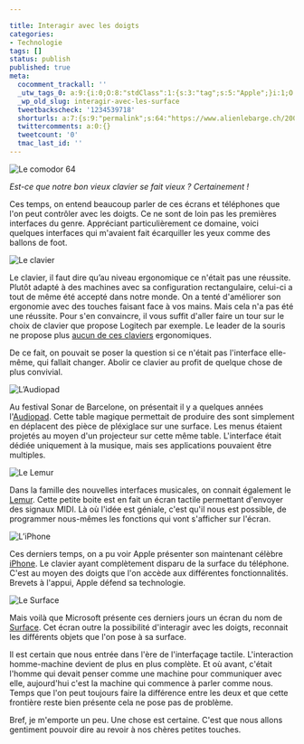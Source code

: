 ```yaml
---

title: Interagir avec les doigts
categories:
- Technologie
tags: []
status: publish
published: true
meta:
  cocomment_trackall: ''
  _utw_tags_0: a:9:{i:0;O:8:"stdClass":1:{s:3:"tag";s:5:"Apple";}i:1;O:8:"stdClass":1:{s:3:"tag";s:6:"Design";}i:2;O:8:"stdClass":1:{s:3:"tag";s:9:"Ergonomie";}i:3;O:8:"stdClass":1:{s:3:"tag";s:12:"Informatique";}i:4;O:8:"stdClass":1:{s:3:"tag";s:9:"Interface";}i:5;O:8:"stdClass":1:{s:3:"tag";s:8:"Logiciel";}i:6;O:8:"stdClass":1:{s:3:"tag";s:3:"Mac";}i:7;O:8:"stdClass":1:{s:3:"tag";s:7:"Musique";}i:8;O:8:"stdClass":1:{s:3:"tag";s:11:"Technologie";}}
  _wp_old_slug: interagir-avec-les-surface
  tweetbackscheck: '1234539718'
  shorturls: a:7:{s:9:"permalink";s:64:"https://www.alienlebarge.ch/2007/05/31/interagir-avec-les-doigts/";s:7:"tinyurl";s:25:"https://tinyurl.com/ah2gwn";s:4:"isgd";s:17:"https://is.gd/irYe";s:5:"bitly";s:18:"https://bit.ly/S2yG";s:5:"snipr";s:22:"https://snipr.com/bc1ew";s:5:"snurl";s:22:"https://snurl.com/bc1ew";s:7:"snipurl";s:24:"https://snipurl.com/bc1ew";}
  twittercomments: a:0:{}
  tweetcount: '0'
  tmac_last_id: ''
---
```

<img src="https://dlgjp9x71cipk.cloudfront.net/2007/05/interface_c64.png" alt="Le comodor 64" />

<em>Est-ce que notre bon vieux clavier se fait vieux ? Certainement !</em>

Ces temps, on entend beaucoup parler de ces écrans et téléphones que l'on peut contrôler avec les doigts. Ce ne sont de loin pas les premières interfaces du genre. Appréciant particulièrement ce domaine, voici quelques interfaces qui m'avaient fait écarquiller les yeux comme des ballons de foot.

<!--more-->

<img src="https://dlgjp9x71cipk.cloudfront.net/2007/05/interface_clavier.png" alt="Le clavier" />

Le clavier, il faut dire qu’au niveau ergonomique ce n'était pas une réussite. Plutôt adapté à des machines avec sa configuration rectangulaire, celui-ci a tout de même été accepté dans notre monde. On a tenté d'améliorer son ergonomie avec des touches faisant face à vos mains. Mais cela n'a pas été une réussite. Pour s'en convaincre, il vous suffit d'aller faire un tour sur le choix de clavier que propose Logitech par exemple. Le leader de la souris ne propose plus <a href="https://www.logitech.com/index.cfm/products/productlist/CH/FR,crid=2157,categoryid=419" title="Les claviers Logitech">aucun de ces claviers</a> ergonomiques.

De ce fait, on pouvait se poser la question si ce n'était pas l'interface elle-même, qui fallait changer.  Abolir ce clavier au profit de quelque chose de plus convivial.

<img src="https://dlgjp9x71cipk.cloudfront.net/2007/05/interface_audiopad1.png" alt="L’Audiopad" />

Au festival Sonar de Barcelone, on présentait il y a quelques années l'<a href="https://www.jamespatten.com/audiopad/index.php" title="Audiopad">Audiopad</a>. Cette table magique permettait de produire des sont simplement en déplacent des pièce de pléxiglace sur une surface. Les menus étaient projetés au moyen d'un projecteur sur cette même table. L'interface était dédiée uniquement à la musique, mais ses applications pouvaient être multiples.

<img src="https://dlgjp9x71cipk.cloudfront.net/2007/05/interface_lemur.png" alt="Le Lemur" />

Dans la famille des nouvelles interfaces musicales, on connait également le <a href="https://www.jazzmutant.com/lemur_overview.php" title="JazzMutant Lemur">Lemur</a>. Cette petite boite est en fait un écran tactile permettant d'envoyer des signaux MIDI. Là où l'idée est géniale, c'est qu'il nous est possible, de programmer nous-mêmes les fonctions qui vont s'afficher sur l'écran.

<img src="https://dlgjp9x71cipk.cloudfront.net/2007/05/interface_iphone.png" alt="L’iPhone" />

Ces derniers temps, on a pu voir Apple présenter son maintenant célèbre <a href="https://www.apple.com/iphone/" title="Apple iPhone">iPhone</a>. Le clavier ayant complètement disparu de la surface du téléphone. C'est au moyen des doigts que l'on accède aux différentes fonctionnalités. Brevets à l'appui, Apple défend sa technologie.

<img src="https://dlgjp9x71cipk.cloudfront.net/2007/05/interface_surface2.png" alt="Le Surface" />

Mais voilà que Microsoft présente ces derniers jours un écran du nom de <a href="https://www.microsoft.com/surface/" title="Microsoft Surface">Surface</a>. Cet écran outre la possibilité d'interagir avec les doigts, reconnait les différents objets que l'on pose à sa surface.

Il est certain que nous entrée dans l'ère de l'interfaçage tactile. L'interaction homme-machine devient de plus en plus complète. Et où avant, c'était l'homme qui devait penser comme une machine pour communiquer avec elle, aujourd'hui c'est la machine qui commence à parler comme nous. Temps que l'on peut toujours faire la différence entre les deux et que cette frontière reste bien présente cela ne pose pas de problème.

Bref, je m'emporte un peu. Une chose est certaine. C'est que nous allons gentiment pouvoir dire au revoir à nos chères petites touches.
